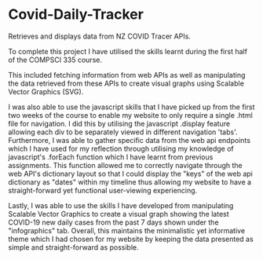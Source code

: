 # Covid-Daily-Tracker
Retrieves and displays data from  NZ COVID Tracer APIs. 


To complete this project I have utilised the skills learnt during the first half of 
the COMPSCI 335 course.

This included fetching information from web APIs as well as manipulating
the data retrieved from these APIs to create visual graphs using Scalable Vector Graphics (SVG). 

I was also able to use the javascript skills that I have picked up from the first two weeks of the
course to enable my website to only require a single .html file for navigation. I did this by utilising 
the javascript .display feature allowing each div to be separately viewed in different navigation 'tabs'. 
Furthermore, I was able to gather specific data from the web api endpoints which I have used for my reflection 
through utilising my knowledge of javascript's .forEach function which I have learnt from previous assignments.
This function allowed me to correctly navigate through the web API's dictionary layout so that I could display the
"keys" of the web api dictionary as "dates" within my timeline thus allowing my website to have a straight-forward
yet functional user-viewing experiencing. 

Lastly, I was able to use the skills I have developed from manipulating 
Scalable Vector Graphics to create a visual graph showing the latest COVID-19 new daily cases from the past 7 days 
shown under the "infographics" tab. Overall, this maintains the minimalistic yet informative theme which I had chosen 
for my website by keeping the data presented as simple and straight-forward as possible. 
